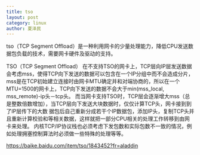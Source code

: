 ```yaml
---
title: tso
layout: post
category: linux
author: 夏泽民
---
```

tso（TCP Segment Offload）是一种利用网卡的少量处理能力，降低CPU发送数据包负载的技术，需要网卡硬件及驱动的支持。

<!-- more -->
TSO（TCP Segment Offload）
在不支持TSO的网卡上，TCP层向IP层发送数据会考虑mss，使得TCP向下发送的数据可以包含在一个IP分组中而不会造成分片， mss是在TCP初始建立连接时由网卡MTU确定并和对端协商的，所以在一个MTU=1500的网卡上，TCP向下发送的数据不会大于min(mss_local, mss_remote)-ip头－tcp头。
而当网卡支持TSO时，TCP层会逐渐增大mss（总是整数倍数增加），当TCP层向下发送大块数据时，仅仅计算TCP头，网卡接到到了IP层传下的大数 据包后自己重新分成若干个IP数据包，添加IP头，复制TCP头并且重新计算校验和等相关数据，这样就把一部分CPU相关的处理工作转移到由网卡来处理。 内核TCP/IP协议栈也必须考虑下发包数和实际包数不一致的情况，例如处理拥塞控制算法时必须做一些特殊的处理等等。

https://baike.baidu.com/item/tso/1843452?fr=aladdin
